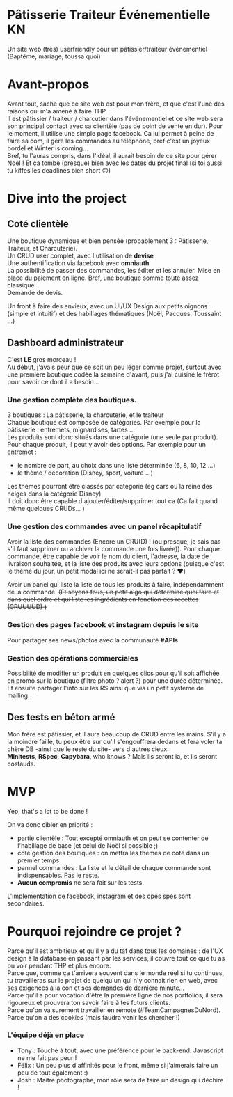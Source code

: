 # Pâtisserie Traiteur Événementielle KN

Un site web (très) userfriendly pour un pâtissier/traiteur événementiel (Baptême, mariage, toussa quoi)

# Avant-propos

Avant tout, sache que ce site web est pour mon frère, et que c'est l'une des raisons qui m'a amené à faire THP. <br />
Il est pâtissier / traiteur / charcutier dans l'événementiel et ce site web sera son principal contact avec sa clientèle (pas de point de vente en dur). Pour le moment, il utilise une simple page facebook. Ca lui permet à peine de faire sa com, il gère les commandes au téléphone, bref c'est un joyeux bordel et Winter is coming... <br />
Bref, tu l'auras compris, dans l'idéal, il aurait besoin de ce site pour gérer Noël ! Et ça tombe (presque) bien avec les dates du projet final (si toi aussi tu kiffes les deadlines bien short 🙃)<br />

# Dive into the project

## Coté clientèle

Une boutique dynamique et bien pensée (probablement 3 : Pâtisserie, Traiteur, et Charcuterie).<br />
Un CRUD user complet, avec l'utilisation de **devise**<br />
Une authentification via facebook avec **omniauth**<br />
La possibilité de passer des commandes, les éditer et les annuler. Mise en place du paiement en ligne. Bref, une boutique somme toute assez classique.<br />
Demande de devis.<br />

Un front à faire des envieux, avec un UI/UX Design aux petits oignons (simple et intuitif) et des habillages thématiques (Noël, Pacques, Toussaint ...)<br />

## Dashboard administrateur

C'est **LE** gros morceau !<br />
Au début, j'avais peur que ce soit un peu léger comme projet, surtout avec une première boutique codée la semaine d'avant, puis j'ai cuisiné le frérot pour savoir ce dont il a besoin...<br />

### Une gestion complète des boutiques.

3 boutiques : La pâtisserie, la charcuterie, et le traiteur<br />
Chaque boutique est composée de catégories. Par exemple pour la pâtisserie : entremets, mignardises, tartes ...<br />
Les produits sont donc situés dans une catégorie (une seule par produit).<br />
Pour chaque produit, il peut y avoir des options. Par exemple pour un entremet : 
- le nombre de part, au choix dans une liste déterminée (6, 8, 10, 12 ...)
- le thème / décoration (Disney, sport, voiture ...)

Les thèmes pourront être classés par catégorie (eg cars ou la reine des neiges dans la catégorie Disney)<br />
Il doit donc être capable d'ajouter/éditer/supprimer tout ca (Ca fait quand même quelques CRUDs... ) 

### Une gestion des commandes avec un panel récapitulatif

Avoir la liste des commandes (Encore un CRU(D) ! (ou presque, je sais pas s'il faut supprimer ou archiver la commande une fois livrée)).
Pour chaque commande, être capable de voir le nom du client, l'adresse, la date de livraison souhaitée, et la liste des produits avec leurs options (puisque c'est le thème du jour, un petit modal ici ne serait-il pas parfait ? ❤️)<br />

Avoir un panel qui liste la liste de tous les produits à faire, indépendamment de la commande. ~~(Et soyons fous, un petit algo qui détermine quoi faire et dans quel ordre et qui liste les ingrédients en fonction des recettes (CRUUUUD) )~~

### Gestion des pages facebook et instagram depuis le site

Pour partager ses news/photos avec la communauté **#APIs**

### Gestion des opérations commerciales

Possibilité de modifier un produit en quelques clics pour qu'il soit affichée en promo sur la boutique (filtre photo ? alert ?) pour une durée déterminée. Et ensuite partager l'info sur les RS ainsi que via un petit système de mailing.

## Des tests en béton armé

Mon frère est pâtissier, et il aura beaucoup de CRUD entre les mains. S'il y a la moindre faille, tu peux être sur qu'il s'engouffrera dedans et fera voler ta chère DB -ainsi que le reste du site- vers d'autres cieux.<br />
**Minitests**, **RSpec**, **Capybara**, who knows ? Mais ils seront la, et ils seront costauds.
 
# MVP

Yep, that's a lot to be done !

On va donc cibler en priorité : 
- partie clientèle : Tout excepté omniauth et on peut se contenter de l'habillage de base (et celui de Noël si possible ;)
- coté gestion des boutiques : on mettra les thèmes de coté dans un premier temps
- pannel commandes : La liste et le détail de chaque commande sont indispensables. Pas le reste.
- **Aucun compromis** ne sera fait sur les tests. 

L'implémentation de facebook, instagram et des opés spés sont secondaires.

# Pourquoi rejoindre ce projet ?

Parce qu'il est ambitieux et qu'il y a du taf dans tous les domaines : de l'UX design à la database en passant par les services, il couvre tout ce que tu as pu voir pendant THP et plus encore.<br />
Parce que, comme ça t'arrivera souvent dans le monde réel si tu continues, tu travailleras sur le projet de quelqu'un qui n'y connait rien en web, avec ses exigences à la con et ses demandes de dernière minute...<br />
Parce qu'il a pour vocation d'être la première ligne de nos portfolios, il sera rigoureux et prouvera ton savoir faire à tes futurs clients.<br />
Parce qu'on va surement travailler en remote (#TeamCampagnesDuNord).<br />
Parce qu'on a des cookies (mais faudra venir les chercher !)

### L'équipe déjà en place
- Tony : Touche à tout, avec une préférence pour le back-end. Javascript ne me fait pas peur !<br />
- Félix : Un peu plus d'affinités pour le front, même si j'aimerais faire un peu de tout également :)<br />
- Josh : Maître photographe, mon rôle sera de faire un design qui déchire !<br />
